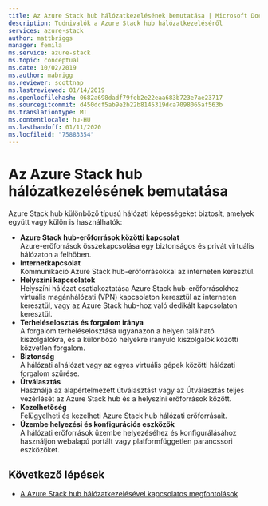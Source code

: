 ```yaml
---
title: Az Azure Stack hub hálózatkezelésének bemutatása | Microsoft Docs
description: Tudnivalók a Azure Stack hub hálózatkezeléséről
services: azure-stack
author: mattbriggs
manager: femila
ms.service: azure-stack
ms.topic: conceptual
ms.date: 10/02/2019
ms.author: mabrigg
ms.reviewer: scottnap
ms.lastreviewed: 01/14/2019
ms.openlocfilehash: 0682a698dadf79feb2e22eaa683b723e7ae23717
ms.sourcegitcommit: d450dcf5ab9e2b22b8145319dca7098065af563b
ms.translationtype: MT
ms.contentlocale: hu-HU
ms.lasthandoff: 01/11/2020
ms.locfileid: "75883354"
---
```

# <a name="introduction-to-azure-stack-hub-networking"></a>Az Azure Stack hub hálózatkezelésének bemutatása

Azure Stack hub különböző típusú hálózati képességeket biztosít, amelyek együtt vagy külön is használhatók:

- **Azure Stack hub-erőforrások közötti kapcsolat**  
    Azure-erőforrások összekapcsolása egy biztonságos és privát virtuális hálózaton a felhőben.
- **Internetkapcsolat**  
    Kommunikáció Azure Stack hub-erőforrásokkal az interneten keresztül.
- **Helyszíni kapcsolatok**  
    Helyszíni hálózat csatlakoztatása Azure Stack hub-erőforrásokhoz virtuális magánhálózati (VPN) kapcsolaton keresztül az interneten keresztül, vagy az Azure Stack hub-hoz való dedikált kapcsolaton keresztül.
- **Terheléselosztás és forgalom iránya**  
    A forgalom terheléselosztása ugyanazon a helyen található kiszolgálókra, és a különböző helyekre irányuló kiszolgálók közötti közvetlen forgalom.
- **Biztonság**  
    A hálózati alhálózat vagy az egyes virtuális gépek közötti hálózati forgalom szűrése.
- **Útválasztás**  
    Használja az alapértelmezett útválasztást vagy az Útválasztás teljes vezérlését az Azure Stack hub és a helyszíni erőforrások között.
- **Kezelhetőség**  
    Felügyelheti és kezelheti Azure Stack hub hálózati erőforrásait.
- **Üzembe helyezési és konfigurációs eszközök**  
    A hálózati erőforrások üzembe helyezéséhez és konfigurálásához használjon webalapú portált vagy platformfüggetlen parancssori eszközöket.


## <a name="next-steps"></a>Következő lépések

* [A Azure Stack hub hálózatkezelésével kapcsolatos megfontolások](azure-stack-network-differences.md)